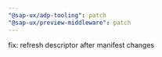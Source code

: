 ```yaml
---
"@sap-ux/adp-tooling": patch
"@sap-ux/preview-middleware": patch
---
```


fix: refresh descriptor after manifest changes
